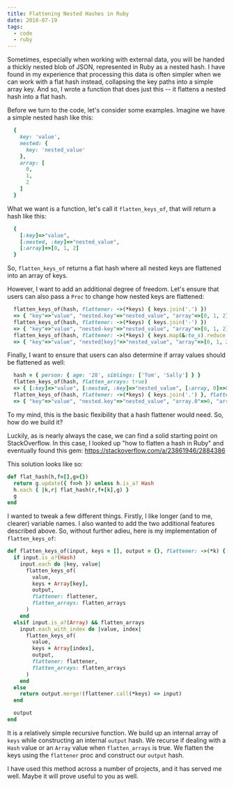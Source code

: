 ```yaml
---
title: Flattening Nested Hashes in Ruby
date: 2018-07-19
tags:
  - code
  - ruby
---
```


Sometimes, especially when working with external data, you will be handed a thickly nested blob of JSON, represented in Ruby as a nested hash. I have found in my experience that processing this data is often simpler when we can work with a flat hash instead, collapsing the key paths into a simple array key. And so, I wrote a function that does just this -- it flattens a nested hash into a flat hash.

Before we turn to the code, let's consider some examples. Imagine we have a simple nested hash like this:

```ruby
  {
    key: 'value',
    nested: {
      key: 'nested_value'
    },
    array: [
      0,
      1,
      2
    ]
  }
```

What we want is a function, let's call it `flatten_keys_of`, that will return a hash like this:

```ruby
  {
    [:key]=>"value",
    [:nested, :key]=>"nested_value",
    [:array]=>[0, 1, 2]
  }
```

So, `flatten_keys_of` returns a flat hash where all nested keys are flattened into an array of keys.

However, I want to add an additional degree of freedom. Let's ensure that users can also pass a `Proc` to change how nested keys are flattened:

```ruby
  flatten_keys_of(hash, flattener: ->(*keys) { keys.join('.') })
  => { "key"=>"value", "nested.key"=>"nested_value", "array"=>[0, 1, 2] }
  flatten_keys_of(hash, flattener: ->(*keys) { keys.join('-') })
  => { "key"=>"value", "nested-key"=>"nested_value", "array"=>[0, 1, 2] }
  flatten_keys_of(hash, flattener: ->(*keys) { keys.map(&:to_s).reduce { |memo, key| memo + "[#{key}]" } })
  => { "key"=>"value", "nested[key]"=>"nested_value", "array"=>[0, 1, 2] }
```

Finally, I want to ensure that users can also determine if array values should be flattened as well:

```ruby
  hash = { person: { age: '28', siblings: ['Tom', 'Sally'] } }
  flatten_keys_of(hash, flatten_arrays: true)
  => { [:key]=>"value", [:nested, :key]=>"nested_value", [:array, 0]=>0, [:array, 1]=>1, [:array, 2]=>2 }
  flatten_keys_of(hash, flattener: ->(*keys) { keys.join('.') }, flatten_arrays: true)
  => { "key"=>"value", "nested.key"=>"nested_value", "array.0"=>0, "array.1"=>1, "array.2"=>2 }
```

To my mind, this is the basic flexibility that a hash flattener would need. So, how do we build it?

Luckily, as is nearly always the case, we can find a solid starting point on StackOverflow. In this case, I looked up "how to flatten a hash in Ruby" and eventually found this gem: https://stackoverflow.com/a/23861946/2884386

This solution looks like so:

```ruby
def flat_hash(h,f=[],g={})
  return g.update({ f=>h }) unless h.is_a? Hash
  h.each { |k,r| flat_hash(r,f+[k],g) }
  g
end
```

I wanted to tweak a few different things. Firstly, I like longer (and to me, clearer) variable names. I also wanted to add the two additional features described above. So, without further adieu, here is my implementation of `flatten_keys_of`:

```ruby
def flatten_keys_of(input, keys = [], output = {}, flattener: ->(*k) { k }, flatten_arrays: false)
  if input.is_a?(Hash)
    input.each do |key, value|
      flatten_keys_of(
        value,
        keys + Array[key],
        output,
        flattener: flattener,
        flatten_arrays: flatten_arrays
      )
    end
  elsif input.is_a?(Array) && flatten_arrays
    input.each_with_index do |value, index|
      flatten_keys_of(
        value,
        keys + Array[index],
        output,
        flattener: flattener,
        flatten_arrays: flatten_arrays
      )
    end
  else
    return output.merge!(flattener.call(*keys) => input)
  end

  output
end
```

It is a relatively simple recursive function. We build up an internal array of `keys` while constructing an internal `output` hash. We recurse if dealing with a `Hash` value or an `Array` value when `flatten_arrays` is true. We flatten the keys using the `flattener` proc and construct our `output` hash.

I have used this method across a number of projects, and it has served me well. Maybe it will prove useful to you as well.